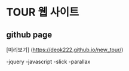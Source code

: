 # TOUR 웹 사이트

## github page

[미리보기] (https://deok222.github.io/new_tour/)

-jquery
-javascript
-slick
-parallax
